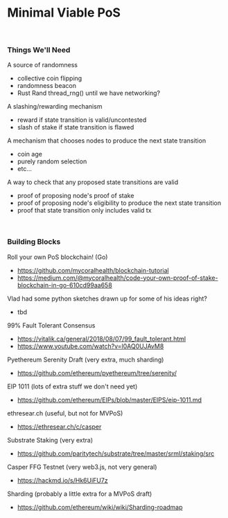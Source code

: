 # Minimal Viable PoS

<br>

### Things We'll Need

A source of randomness
  - collective coin flipping
  - randomness beacon
  - Rust Rand thread_rng() until we have networking?
  
A slashing/rewarding mechanism
  - reward if state transition is valid/uncontested
  - slash of stake if state transition is flawed

A mechanism that chooses nodes to produce the next state transition
  - coin age
  - purely random selection
  - etc...

A way to check that any proposed state transitions are valid
  - proof of proposing node's proof of stake
  - proof of proposing node's eligibility to produce the next state transition
  - proof that state transition only includes valid tx

<br>

### Building Blocks

Roll your own PoS blockchain! (Go)
- https://github.com/mycoralhealth/blockchain-tutorial
- https://medium.com/@mycoralhealth/code-your-own-proof-of-stake-blockchain-in-go-610cd99aa658

Vlad had some python sketches drawn up for some of his ideas right?
- tbd

99% Fault Tolerant Consensus
- https://vitalik.ca/general/2018/08/07/99_fault_tolerant.html
- https://www.youtube.com/watch?v=l0AQ0UJAvM8

Pyethereum Serenity Draft (very extra, much sharding)
- https://github.com/ethereum/pyethereum/tree/serenity/

EIP 1011 (lots of extra stuff we don't need yet)
- https://github.com/ethereum/EIPs/blob/master/EIPS/eip-1011.md

ethresear.ch (useful, but not for MVPoS)
- https://ethresear.ch/c/casper

Substrate Staking (very extra)
- https://github.com/paritytech/substrate/tree/master/srml/staking/src

Casper FFG Testnet (very web3.js, not very general)
- https://hackmd.io/s/Hk6UiFU7z

Sharding (probably a little extra for a MVPoS draft)
- https://github.com/ethereum/wiki/wiki/Sharding-roadmap
